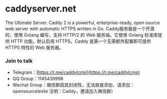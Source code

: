 # caddyserver.net

The Ultimate Server. Caddy 2 is a powerful, enterprise-ready, open source web server with automatic HTTPS written in Go. Caddy服务器是一个开源的，使用 Golang 编写，支持 HTTP/2 的 Web 服务端。它使用 Golang 标准库提供 HTTP 功能。默认启用 HTTPS。Caddy 是第一个无需额外配置即可提供 HTTPS 特性的 Web 服务器。

###  Join to talk
* Telegram：[https://t.me/caddylcmp](https://t.me/caddylcmp)
* QQ Group：1145439998
* Wechat Group：微信群因其封闭性，无法直接添加，请添加：opensourceleslie 注明：Caddy，邀请加入微信群） 
